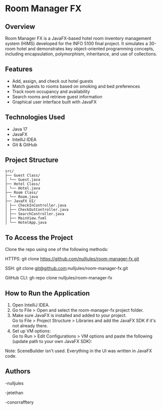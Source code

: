 # Room Manager FX

## Overview
Room Manager FX is a JavaFX-based hotel room inventory management system (HIMS) developed for the INFO 5100 final project. It simulates a 30-room hotel and demonstrates key object-oriented programming concepts, including encapsulation, polymorphism, inheritance, and use of collections.

## Features
- Add, assign, and check out hotel guests
- Match guests to rooms based on smoking and bed preferences
- Track room occupancy and availability
- Search rooms and retrieve guest information
- Graphical user interface built with JavaFX

## Technologies Used
- Java 17
- JavaFX
- IntelliJ IDEA
- Git & GitHub

## Project Structure
```
src/
├── Guest Class/
│ └── Guest.java
├── Hotel Class/
│ └── Hotel.java
├── Room Class/
│ └── Room.java
├── JavaFX UI/
│ ├── CheckInController.java
│ ├── CheckOutController.java
│ ├── SearchController.java
│ ├── MainView.fxml
│ └── HotelApp.java

```
## To Access the Project

Clone the repo using one of the following methods:

HTTPS:
git clone https://github.com/nulljules/room-manager-fx.git

SSH:
git clone git@github.com:nulljules/room-manager-fx.git

GitHub CLI:
gh repo clone nulljules/room-manager-fx

## How to Run the Application

1. Open IntelliJ IDEA.
2. Go to File > Open and select the room-manager-fx project folder.
3. Make sure JavaFX is installed and added to your project.  
   Go to File > Project Structure > Libraries and add the JavaFX SDK if it's not already there.
4. Set up VM options:  
   Go to Run > Edit Configurations > VM options and paste the following (update path to your own JavaFX SDK):


Note: SceneBuilder isn’t used. Everything in the UI was written in JavaFX code.

## Authors

-nulljules

-jetethan

-conorrafftery

